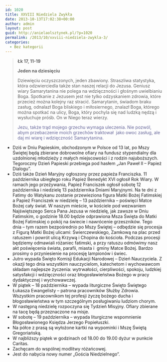 ```yaml
---
id: 1020
title: XXVIII Niedziela Zwykła
date: 2013-10-13T17:02:38+00:00
author: admin
layout: post
guid: http://anielaolsztynek.pl/?p=1020
permalink: /2013/10/xxviii-niedziela-zwykla-3/
categories:
  - Bez kategorii
---
```

> **Łk 17, 11-19**
> 
> **Jeden na dziesięciu**
> 
> Dziewięciu oczyszczonych, jeden zbawiony. Straszliwa statystyka, która odzwierciedla także stan naszej relacji do Jezusa. Geniusz wiary Samarytanina nie polega na wdzięczności i głośnym uwielbianiu Boga. Spotkanie z Jezusem jest nie tylko odzyskaniem zdrowia, które przecież można kolejny raz stracić. Samarytanin, świadom braku zasług, odnalazł Boga bliskiego i miłosiernego, znalazł Boga, którego można spotkać na ulicy, Boga, który pochyla się nad ludzką nędzą i wysłuchuje próśb. On w Niego teraz wierzy.
> 
> <span style="color: #666699;">Jezu, także trąd mojego grzechu wymaga uleczenia. Nie pozwól, abym przebaczenie moich grzechów traktował  jako owoc zasług, ale daj mi wiarę i wdzięczność Samarytanina.</span>

  * Dziś w Dniu Papieskim, obchodzonym w Polsce od 13 lat, po Mszy Świętej będą zbierane dobrowolne ofiary na fundusz stypendialny dla uzdolnionej młodzieży z małych miejscowości i z rodzin najuboższych. Tegoroczny Dzień Papieski przebiega pod hasłem &#8222;Jan Paweł II &#8211; Papież Dialogu&#8221;.
  * Dziś także Dzień Maryjny ogłoszony przez papieża Franciszka. 11 października ubiegłego roku Papież Benedykt XVI ogłosił Rok Wiary. W ramach jego przeżywania, Papież Franciszek ogłosił sobotę 12 października i niedzielę 13 października Dniami Maryjnymi. Na te dni z Fatimy do Watykanu zostanie przewieziona figura Matki Bożej Fatimskiej a Papież Franciszek w niedzielę – 13 października – poświęci Matce Bożej cały świat. W naszym mieście, w kościele pod wezwaniem Najświętszego Serca Pana Jezusa w niedzielę, jak zawsze w Dniu Fatimskim, o godzinie 18.00 będzie odprawiona Msza Święta do Matki Bożej Fatimskiej o pokój na świecie i nawrócenie grzeszników. Tego dnia – tym razem bezpośrednio po Mszy Świętej – odbędzie się procesja z Figurą Matki Bożej ulicami: Świerczewskiego, Zamkową na plac przed ratuszem i powrót ulicą Krzywą i Chopina do kościoła. Podczas procesji będziemy odmawiali różaniec fatimski, a przy ratuszu odmówimy nasz akt poświęcenia świata, parafii, miasta i  gminy Matce Bożej. Bardzo prosimy o przyniesienie na procesję lampionów i świec.
  * Jutro wypada Święto Komisji Edukacji Narodowej &#8211; Dzień Nauczyciela. Z okazji tego dnia wszystkim nauczycielom, katechetom i wychowawcom składam najlepsze życzenia: wytrwałości, cierpliwości, spokoju, ludzkiej satysfakcji i wdzięczności oraz błogosławieństwa Bożego w pracy dydaktycznej i wychowawczej.
  * W piątek &#8211; 18 października &#8211; wypada liturgiczne Święto Świętego Łukasza Ewangelisty &#8211; patrona pracowników Służby Zdrowia. Wszystkim pracownikom tej profesji życzę bożego ducha i błogosławieństwa w tym szczególnym posługiwaniu ludziom chorym.
  * W następną niedzielę rozpoczyna się Tydzień Misyjny. Ofiary zbierane na tacę będą przeznaczone na misje.
  * W sobotę &#8211; 19 października &#8211; wypada liturgiczne wspomnienie Błogosławionego Księdza Jerzego Popiełuszki.
  * Na półce z prasą są wyłożone kartki na wypominki i Mszę Świętą Gregoriańską.
  * W najbliższy piątek w godzinach od 18.00 do 19.00 dyżur w punkcie Caritas.
  * Zachęcam do wspólnej modlitwy różańcowej.
  * Jest do nabycia nowy numer &#8222;Gościa Niedzielnego&#8221;.